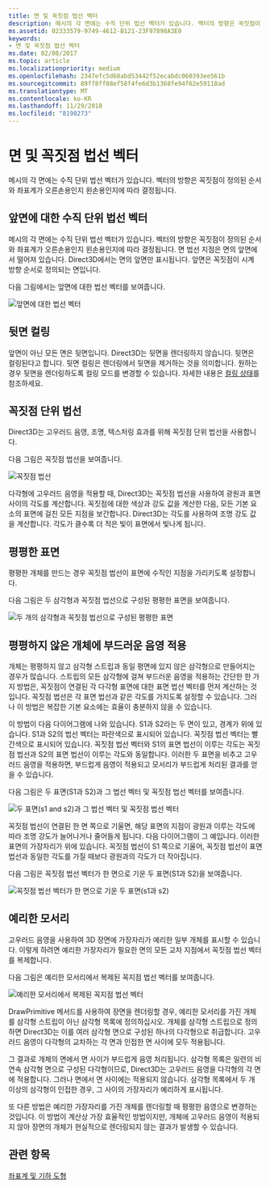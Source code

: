 ```yaml
---
title: 면 및 꼭짓점 법선 벡터
description: 메시의 각 면에는 수직 단위 법선 벡터가 있습니다. 벡터의 방향은 꼭짓점이 정의된 순서와 좌표계가 오른손용인지 왼손용인지에 따라 결정됩니다.
ms.assetid: 02333579-9749-4612-B121-23F97898A3E0
keywords:
- 면 및 꼭짓점 법선 벡터
ms.date: 02/08/2017
ms.topic: article
ms.localizationpriority: medium
ms.openlocfilehash: 2347efc5d68abd53442f52ecabdc060393ee561b
ms.sourcegitcommit: 89ff8ff88ef58f4fe6d3b1368fe94f62e59118ad
ms.translationtype: MT
ms.contentlocale: ko-KR
ms.lasthandoff: 11/29/2018
ms.locfileid: "8198273"
---
```

# <a name="face-and-vertex-normal-vectors"></a>면 및 꼭짓점 법선 벡터


메시의 각 면에는 수직 단위 법선 벡터가 있습니다. 벡터의 방향은 꼭짓점이 정의된 순서와 좌표계가 오른손용인지 왼손용인지에 따라 결정됩니다.

## <a name="span-idperpendicularunitnormalvectorforafrontfacespanspan-idperpendicularunitnormalvectorforafrontfacespanspan-idperpendicularunitnormalvectorforafrontfacespanperpendicular-unit-normal-vector-for-a-front-face"></a><span id="Perpendicular_unit_normal_vector_for_a_front_face"></span><span id="perpendicular_unit_normal_vector_for_a_front_face"></span><span id="PERPENDICULAR_UNIT_NORMAL_VECTOR_FOR_A_FRONT_FACE"></span>앞면에 대한 수직 단위 법선 벡터


메시의 각 면에는 수직 단위 법선 벡터가 있습니다. 벡터의 방향은 꼭짓점이 정의된 순서와 좌표계가 오른손용인지 왼손용인지에 따라 결정됩니다. 면 법선 지점은 면의 앞면에서 떨어져 있습니다. Direct3D에서는 면의 앞면만 표시됩니다. 앞면은 꼭짓점이 시계 방향 순서로 정의되는 면입니다.

다음 그림에서는 앞면에 대한 법선 벡터를 보여줍니다.

![앞면에 대한 법선 벡터](images/nrmlvect.png)

## <a name="span-idcullingbackfacesspanspan-idcullingbackfacesspanspan-idcullingbackfacesspanculling-back-faces"></a><span id="Culling_back_faces"></span><span id="culling_back_faces"></span><span id="CULLING_BACK_FACES"></span>뒷면 컬링


앞면이 아닌 모든 면은 뒷면입니다. Direct3D는 뒷면을 렌더링하지 않습니다. 뒷면은 컬링된다고 합니다. 뒷면 컬링은 렌더링에서 뒷면을 제거하는 것을 의미합니다. 원하는 경우 뒷면을 렌더링하도록 컬링 모드를 변경할 수 있습니다. 자세한 내용은 [컬링 상태](https://msdn.microsoft.com/library/windows/desktop/bb204882)를 참조하세요.

## <a name="span-idvertexunitnormalsspanspan-idvertexunitnormalsspanspan-idvertexunitnormalsspanvertex-unit-normals"></a><span id="Vertex_unit_normals"></span><span id="vertex_unit_normals"></span><span id="VERTEX_UNIT_NORMALS"></span>꼭짓점 단위 법선


Direct3D는 고우러드 음영, 조명, 텍스처링 효과를 위해 꼭짓점 단위 법선을 사용합니다.

다음 그림은 꼭짓점 법선을 보여줍니다.

![꼭짓점 법선](images/vertnrml.png)

다각형에 고우러드 음영을 적용할 때, Direct3D는 꼭짓점 법선을 사용하여 광원과 표면 사이의 각도를 계산합니다. 꼭짓점에 대한 색상과 강도 값을 계산한 다음, 모든 기본 요소의 표면에 걸친 모든 지점을 보간합니다. Direct3D는 각도를 사용하여 조명 강도 값을 계산합니다. 각도가 클수록 더 적은 빛이 표면에서 빛나게 됩니다.

## <a name="span-idflatsurfacesspanspan-idflatsurfacesspanspan-idflatsurfacesspanflat-surfaces"></a><span id="Flat_surfaces"></span><span id="flat_surfaces"></span><span id="FLAT_SURFACES"></span>평평한 표면


평평한 개체를 만드는 경우 꼭짓점 법선이 표면에 수직인 지점을 가리키도록 설정합니다.

다음 그림은 두 삼각형과 꼭짓점 법선으로 구성된 평평한 표면을 보여줍니다.

![두 개의 삼각형과 꼭짓점 법선으로 구성된 평평한 표면](images/flatvert.png)

## <a name="span-idsmoothshadingonanon-flatobjectspanspan-idsmoothshadingonanon-flatobjectspanspan-idsmoothshadingonanon-flatobjectspansmooth-shading-on-a-non-flat-object"></a><span id="Smooth_shading_on_a_non-flat_object"></span><span id="smooth_shading_on_a_non-flat_object"></span><span id="SMOOTH_SHADING_ON_A_NON-FLAT_OBJECT"></span>평평하지 않은 개체에 부드러운 음영 적용


개체는 평평하지 않고 삼각형 스트립과 동일 평면에 있지 않은 삼각형으로 만들어지는 경우가 많습니다. 스트립의 모든 삼각형에 걸쳐 부드러운 음영을 적용하는 간단한 한 가지 방법은, 꼭짓점이 연결된 각 다각형 표면에 대한 표면 법선 벡터를 먼저 계산하는 것입니다. 꼭짓점 법선은 각 표면 법선과 같은 각도를 가지도록 설정할 수 있습니다. 그러나 이 방법은 복잡한 기본 요소에는 효율이 충분하지 않을 수 있습니다.

이 방법이 다음 다이어그램에 나와 있습니다. S1과 S2라는 두 면이 있고, 경계가 위에 있습니다. S1과 S2의 법선 벡터는 파란색으로 표시되어 있습니다. 꼭짓점 법선 벡터는 빨간색으로 표시되어 있습니다. 꼭짓점 법선 벡터와 S1의 표면 법선이 이루는 각도는 꼭짓점 법선과 S2의 표면 법선이 이루는 각도와 동일합니다. 이러한 두 표면을 비추고 고우러드 음영을 적용하면, 부드럽게 음영이 적용되고 모서리가 부드럽게 처리된 결과를 얻을 수 있습니다.

다음 그림은 두 표면(S1과 S2)과 그 법선 벡터 및 꼭짓점 법선 벡터를 보여줍니다.

![두 표면(s1 and s2)과 그 법선 벡터 및 꼭짓점 법선 벡터](images/gvert.png)

꼭짓점 법선이 연결된 한 면 쪽으로 기울면, 해당 표면의 지점이 광원과 이루는 각도에 따라 조명 강도가 늘어나거나 줄어들게 됩니다. 다음 다이어그램이 그 예입니다. 이러한 표면의 가장자리가 위에 있습니다. 꼭짓점 법선이 S1 쪽으로 기울어, 꼭짓점 법선이 표면 법선과 동일한 각도를 가질 때보다 광원과의 각도가 더 작아집니다.

다음 그림은 꼭짓점 법선 벡터가 한 면으로 기운 두 표면(S1과 S2)을 보여줍니다.

![꼭짓점 법선 벡터가 한 면으로 기운 두 표면(s1과 s2)](images/gvert2.png)

## <a name="span-idsharpedgesspanspan-idsharpedgesspanspan-idsharpedgesspansharp-edges"></a><span id="Sharp_edges"></span><span id="sharp_edges"></span><span id="SHARP_EDGES"></span>예리한 모서리


고우러드 음영을 사용하여 3D 장면에 가장자리가 예리한 일부 개체를 표시할 수 있습니다. 이렇게 하려면 예리한 가장자리가 필요한 면의 모든 교차 지점에서 꼭짓점 법선 벡터를 복제합니다.

다음 그림은 예리한 모서리에서 복제된 꼭지점 법선 벡터를 보여줍니다.

![예리한 모서리에서 복제된 꼭지점 법선 벡터](images/shade1.png)

DrawPrimitive 메서드를 사용하여 장면을 렌더링할 경우, 예리한 모서리를 가진 개체를 삼각형 스트립이 아닌 삼각형 목록에 정의하십시오. 개체를 삼각형 스트립으로 정의하면 Direct3D는 이를 여러 삼각형 면으로 구성된 하나의 다각형으로 취급합니다. 고우러드 음영이 다각형의 교차하는 각 면과 인접한 면 사이에 모두 적용됩니다.

그 결과로 개체의 면에서 면 사이가 부드럽게 음영 처리됩니다. 삼각형 목록은 일련의 비연속 삼각형 면으로 구성된 다각형이므로, Direct3D는 고우러드 음영을 다각형의 각 면에 적용합니다. 그러나 면에서 면 사이에는 적용되지 않습니다. 삼각형 목록에서 두 개 이상의 삼각형이 인접한 경우, 그 사이의 가장자리가 예리하게 표시됩니다.

또 다른 방법은 예리한 가장자리를 가진 개체를 렌더링할 때 평평한 음영으로 변경하는 것입니다. 이 방법이 계산상 가장 효율적인 방법이지만, 개체에 고우러드 음영이 적용되지 않아 장면의 개체가 현실적으로 렌더링되지 않는 결과가 발생할 수 있습니다.

## <a name="span-idrelated-topicsspanrelated-topics"></a><span id="related-topics"></span>관련 항목


[좌표계 및 기하 도형](coordinate-systems-and-geometry.md)

 

 




